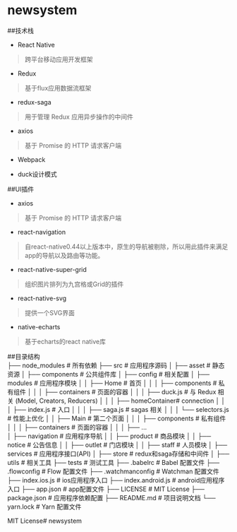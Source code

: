 # newsystem

##技术栈
 - React Native 
 > 跨平台移动应用开发框架
 - Redux 
 >基于flux应用数据流框架
 - redux-saga
 >用于管理 Redux 应用异步操作的中间件
 - axios
 >基于 Promise 的 HTTP 请求客户端 
 - Webpack
 >
 - duck设计模式
 >
   
##UI插件
 - axios
 >基于 Promise 的 HTTP 请求客户端 
 - react-navigation
 >自react-native0.44以上版本中，原生的导航被剔除，所以用此插件来满足app的导航以及路由等功能。
 - react-native-super-grid
 >组织图片排列为九宫格或Grid的插件
 - react-native-svg
 >提供一个SVG界面
 - native-echarts
 >基于echarts的react native库



##目录结构          
    ├── node_modules             # 所有依赖
    ├── src                      # 应用程序源码
    │   ├── asset                # 静态资源
    │   ├── components           # 公共组件库
    │   ├── config               # 相关配置
    │   ├── modules              # 应用程序模块
    │   │   ├── Home             # 首页
    │   │   │   ├── components   # 私有组件
    │   │   │   ├── containers   # 页面的容器
    │   │   │   ├── duck.js      # 与 Redux 相关 (Model, Creators, Reducers)
    │   │   │   ├── homeContainer# connection
    │   │   │   ├── index.js     # 入口
    │   │   │   ├── saga.js      # sagas 相关
    │   │   │   └── selectors.js # 性能上优化
    │   │   ├── Main             # 第二个页面
    │   │   │   ├── components   # 私有组件
    │   │   │   ├── containers   # 页面的容器
    │   │   │   ├── ...         
    │   ├── navigation           # 应用程序导航
    │   │   ├── product          # 商品模块
    │   │   ├── notice           # 公告信息
    │   │   ├── outlet           # 门店模块
    │   │   ├── staff            # 人员模块
    │   ├── services             # 应用程序接口(API)
    │   ├── store                # redux和saga存储和中间件
    │   ├── utils                # 相关工具
    ├── tests                    # 测试工具
    ├── .babelrc                 # Babel 配置文件
    ├── .flowconfig              # Flow 配置文件
    ├── .watchmanconfig          # Watchman 配置文件
    ├── index.ios.js             # ios应用程序入口
    ├── index.android.js         # android应用程序入口
    ├── app.json                 # app配置文件
    ├── LICENSE                  # MIT License
    ├── package.json             # 应用程序依赖配置
    ├── README.md                # 项目说明文档
    └── yarn.lock                # Yarn 配置文件
    
 
  

MIT License# newsystem
